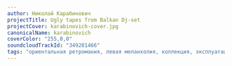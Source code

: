 ```yaml
---
author: Николай Карабинович
projectTitle: Ugly tapes from Balkan Dj-set
projectCover: karabinovich-cover.jpg
canonicalName: karabinovich
coverColor: "255,0,0"
soundcloudTrackId: "349281466"
tags: "ориентальная ретромания, левая меланхолия, коллекция, эксплуатация скрытой мотивации, Джой Ускорение,  политический танцпол"
---
```

